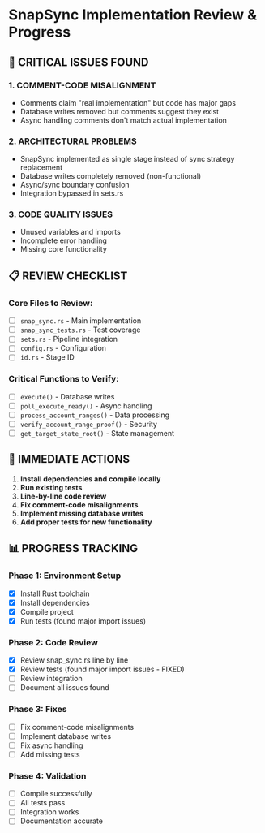 # SnapSync Implementation Review & Progress

## 🚨 CRITICAL ISSUES FOUND

### 1. **COMMENT-CODE MISALIGNMENT**
- Comments claim "real implementation" but code has major gaps
- Database writes removed but comments suggest they exist
- Async handling comments don't match actual implementation

### 2. **ARCHITECTURAL PROBLEMS**
- SnapSync implemented as single stage instead of sync strategy replacement
- Database writes completely removed (non-functional)
- Async/sync boundary confusion
- Integration bypassed in sets.rs

### 3. **CODE QUALITY ISSUES**
- Unused variables and imports
- Incomplete error handling
- Missing core functionality

## 📋 REVIEW CHECKLIST

### Core Files to Review:
- [ ] `snap_sync.rs` - Main implementation
- [ ] `snap_sync_tests.rs` - Test coverage
- [ ] `sets.rs` - Pipeline integration
- [ ] `config.rs` - Configuration
- [ ] `id.rs` - Stage ID

### Critical Functions to Verify:
- [ ] `execute()` - Database writes
- [ ] `poll_execute_ready()` - Async handling
- [ ] `process_account_ranges()` - Data processing
- [ ] `verify_account_range_proof()` - Security
- [ ] `get_target_state_root()` - State management

## 🎯 IMMEDIATE ACTIONS

1. **Install dependencies and compile locally**
2. **Run existing tests**
3. **Line-by-line code review**
4. **Fix comment-code misalignments**
5. **Implement missing database writes**
6. **Add proper tests for new functionality**

## 📊 PROGRESS TRACKING

### Phase 1: Environment Setup
- [x] Install Rust toolchain
- [x] Install dependencies
- [x] Compile project
- [x] Run tests (found major import issues)

### Phase 2: Code Review
- [x] Review snap_sync.rs line by line
- [x] Review tests (found major import issues - FIXED)
- [ ] Review integration
- [ ] Document all issues found

### Phase 3: Fixes
- [ ] Fix comment-code misalignments
- [ ] Implement database writes
- [ ] Fix async handling
- [ ] Add missing tests

### Phase 4: Validation
- [ ] Compile successfully
- [ ] All tests pass
- [ ] Integration works
- [ ] Documentation accurate